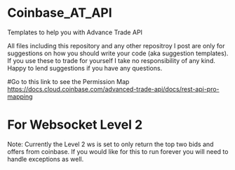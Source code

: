 # Coinbase_AT_API
Templates to help you with Advance Trade API

All files including this repository and any other repositroy I post are only for suggestions on how you should write your code (aka suggestion templates). If you use these to trade for yourself I take no responsibility of any kind. Happy to lend suggestions if you have any questions.   

#Go to this link to see the Permission Map 
https://docs.cloud.coinbase.com/advanced-trade-api/docs/rest-api-pro-mapping

# For Websocket Level 2
Note: Currently the Level 2 ws is set to only return the top two bids and offers from coinbase. If you would like for this to run forever you will need to handle exceptions as well. 
